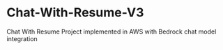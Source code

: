# Chat-With-Resume-V3
Chat With Resume Project implemented in AWS with Bedrock chat model integration
